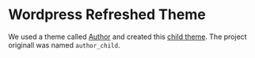 # Wordpress Refreshed Theme

We used a theme called [Author](https://creativemarket.com/OriginalThemes/19095-Author-Theme-for-WordPress) and created this [child theme](http://codex.wordpress.org/Child_Themes). The project originall was named `author_child`.


